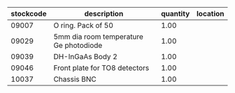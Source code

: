 |stockcode|description|quantity|location|
|---------|-----------|--------|--------|
|09007|O ring.  Pack of 50|1.00||
|09029|5mm dia room temperature Ge photodiode|1.00||
|09039|DH-InGaAs Body 2|1.00||
|09046|Front plate for TO8 detectors|1.00| |
|10037|Chassis BNC|1.00||
